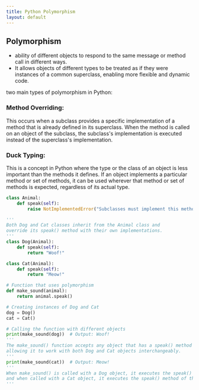 ```yaml
---
title: Python Polymorphism
layout: default
---
```


## Polymorphism

- ability of different objects to respond to the same message or method call in different ways. 
- It allows objects of different types to be treated as if they were instances of a common superclass, enabling more flexible and dynamic code.

two main types of polymorphism in Python:

### Method Overriding: 
This occurs when a subclass provides a specific implementation of a method that is already defined in its superclass. When the method is called on an object of the subclass, the subclass's implementation is executed instead of the superclass's implementation.

### Duck Typing: 
This is a concept in Python where the type or the class of an object is less important than the methods it defines. If an object implements a particular method or set of methods, it can be used wherever that method or set of methods is expected, regardless of its actual type.

```python
class Animal:
    def speak(self):
        raise NotImplementedError("Subclasses must implement this method")

'''
Both Dog and Cat classes inherit from the Animal class and
override its speak() method with their own implementations.
'''
class Dog(Animal):
    def speak(self):
        return "Woof!"

class Cat(Animal):
    def speak(self):
        return "Meow!"

# Function that uses polymorphism
def make_sound(animal):
    return animal.speak()

# Creating instances of Dog and Cat
dog = Dog()
cat = Cat()

# Calling the function with different objects
print(make_sound(dog))  # Output: Woof!
'''
The make_sound() function accepts any object that has a speak() method (duck typing),
allowing it to work with both Dog and Cat objects interchangeably.
'''
print(make_sound(cat))  # Output: Meow!
'''
When make_sound() is called with a Dog object, it executes the speak() method of the Dog class,
and when called with a Cat object, it executes the speak() method of the Cat class.
'''
```
